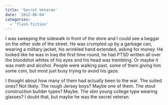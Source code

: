```yaml
---
title: 'Secret Veteran'
date: '2012-06-04'
categories:
  - 'flash-fiction'
---
```


I was sweeping the sidewalk in front of the store and I could see a beggar on
the other side of the street. He was crumpled up by a garbage can, wearing a
military jacket, his wrinkled hand extended, asking for money. He looked like he
was in Iraq the first time round, he had PTSD written all over the bloodshot
whites of his eyes and his head was trembling. Or maybe it was meth and alcohol.
People were walking past, some of them giving him some coin, but most just busy
trying to avoid his gaze.

I thought about how many of them had actually been to the war. The suited ones?
Not likely. The rough Jersey boys? Maybe one of them. The stout construction
builder types? Maybe. The slim young college type wearing glasses? I doubt that,
but maybe he was the secret veteran.
